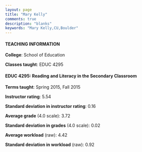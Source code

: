```yaml
---
layout: page
title: "Mary Kelly" 
comments: true
description: "blanks"
keywords: "Mary Kelly,CU,Boulder"
---
```

<head>
<script src="https://ajax.googleapis.com/ajax/libs/jquery/2.1.3/jquery.min.js"></script>
<script src="https://dl.dropboxusercontent.com/s/pc42nxpaw1ea4o9/highcharts.js?dl=0"></script>
<!-- <script src="../assets/js/highcharts.js"></script> -->
<style type="text/css">@font-face {
	font-family: "Bebas Neue";
	src: url(https://www.filehosting.org/file/details/544349/BebasNeue Regular.otf) format("opentype");
	}
	h1.Bebas { 
		font-family: "Bebas Neue", Verdana, Tahoma;
	}
</style>
</head>
	   
#### TEACHING INFORMATION

**College**: School of Education

**Classes taught**: EDUC 4295

#### EDUC 4295: Reading and Literacy in the Secondary Classroom

**Terms taught**: Spring 2015, Fall 2015

**Instructor rating**: 5.54

**Standard deviation in instructor rating**: 0.16

**Average grade** (4.0 scale): 3.72

**Standard deviation in grades** (4.0 scale): 0.02

**Average workload** (raw): 4.42

**Standard deviation in workload** (raw): 0.92

